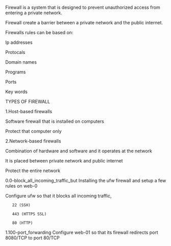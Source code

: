 Firewall is a system that is designed to prevent unauthorized access from entering a private network.

Firewall create a barrier between a private network and the public internet.

Firewalls rules can be based on:
   
   Ip addresses
   
   Protocals
   
   Domain names 
   
   Programs
   
   Ports
  
   Key words

TYPES OF FIREWALL

1.Host-based firewalls
 
   Software firewall that is installed on computers
  
   Protect that computer only

2.Network-based firewalls
  
   Combination of hardware and software and it operates at the network
  
   It is placed between private network and public internet
  
   Protect the entire network 

0.0-block_all_incoming_traffic_but
  Installing the ufw firewall and setup a few rules on web-0 
  
  Configure ufw so that it blocks all incoming traffic, 

       22 (SSH)
      
       443 (HTTPS SSL)
    
       80 (HTTP)

1.100-port_forwarding
  Configure web-01 so that its firewall redirects port 8080/TCP to port 80/TCP
